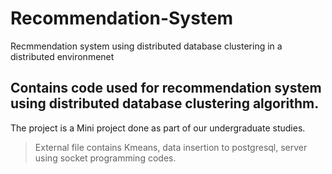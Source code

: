 # Recommendation-System
Recmmendation system using distributed database clustering in a distributed environmenet

## Contains code used for recommendation system using distributed database clustering algorithm.

The project is a Mini project done as part of our undergraduate studies.
>External file contains Kmeans, data insertion to postgresql, server using socket programming codes.
